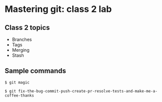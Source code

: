 # Mastering git: class 2 lab

## Class 2 topics

* Branches
* Tags
* Merging
* Stash


## Sample commands

```
$ git magic
```

```
$ git fix-the-bug-commit-push-create-pr-resolve-tests-and-make-me-a-coffee-thanks
```
